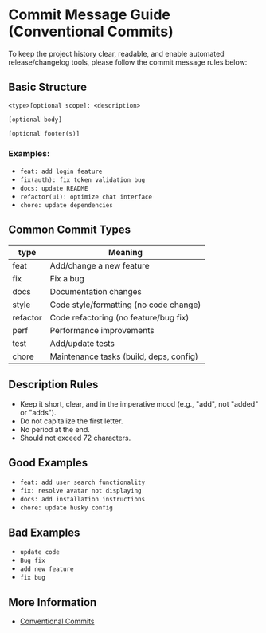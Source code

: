 # Commit Message Guide (Conventional Commits)

To keep the project history clear, readable, and enable automated release/changelog tools, please follow the commit message rules below:

## Basic Structure

```
<type>[optional scope]: <description>

[optional body]

[optional footer(s)]
```

### Examples:

- `feat: add login feature`
- `fix(auth): fix token validation bug`
- `docs: update README`
- `refactor(ui): optimize chat interface`
- `chore: update dependencies`

## Common Commit Types

| type     | Meaning                                 |
| -------- | --------------------------------------- |
| feat     | Add/change a new feature                |
| fix      | Fix a bug                               |
| docs     | Documentation changes                   |
| style    | Code style/formatting (no code change)  |
| refactor | Code refactoring (no feature/bug fix)   |
| perf     | Performance improvements                |
| test     | Add/update tests                        |
| chore    | Maintenance tasks (build, deps, config) |

## Description Rules

- Keep it short, clear, and in the imperative mood (e.g., "add", not "added" or "adds").
- Do not capitalize the first letter.
- No period at the end.
- Should not exceed 72 characters.

## Good Examples

- `feat: add user search functionality`
- `fix: resolve avatar not displaying`
- `docs: add installation instructions`
- `chore: update husky config`

## Bad Examples

- `update code`
- `Bug fix`
- `add new feature`
- `fix bug`

## More Information

- [Conventional Commits](https://www.conventionalcommits.org/en/v1.0.0/)
